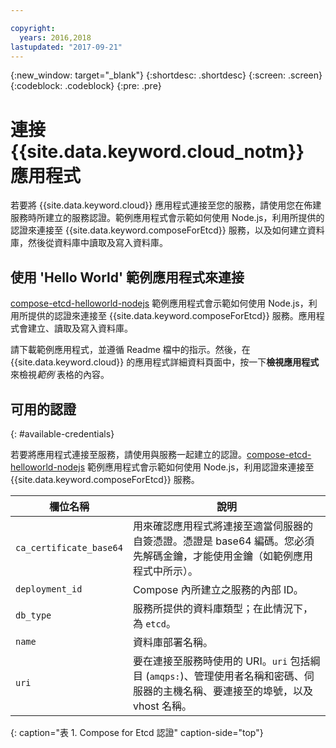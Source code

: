 ```yaml
---

copyright:
  years: 2016,2018
lastupdated: "2017-09-21"
---
```


{:new_window: target="_blank"}
{:shortdesc: .shortdesc}
{:screen: .screen}
{:codeblock: .codeblock}
{:pre: .pre}

# 連接 {{site.data.keyword.cloud_notm}} 應用程式

若要將 {{site.data.keyword.cloud}} 應用程式連接至您的服務，請使用您在佈建服務時所建立的服務認證。範例應用程式會示範如何使用 Node.js，利用所提供的認證來連接至 {{site.data.keyword.composeForEtcd}} 服務，以及如何建立資料庫，然後從資料庫中讀取及寫入資料庫。

## 使用 'Hello World' 範例應用程式來連接

[compose-etcd-helloworld-nodejs](https://github.com/IBM-Cloud/compose-etcd-helloworld-nodejs) 範例應用程式會示範如何使用 Node.js，利用所提供的認證來連接至 {{site.data.keyword.composeForEtcd}} 服務。應用程式會建立、讀取及寫入資料庫。

請下載範例應用程式，並遵循 Readme 檔中的指示。然後，在 {{site.data.keyword.cloud}} 的應用程式詳細資料頁面中，按一下**檢視應用程式**來檢視*範例* 表格的內容。

## 可用的認證
{: #available-credentials}

若要將應用程式連接至服務，請使用與服務一起建立的認證。[compose-etcd-helloworld-nodejs](https://github.com/IBM-Cloud/compose-etcd-helloworld-nodejs) 範例應用程式會示範如何使用 Node.js，利用認證來連接至 {{site.data.keyword.composeForEtcd}} 服務。

|欄位名稱|說明|
|----------|-----------|
|`ca_certificate_base64`|用來確認應用程式將連接至適當伺服器的自簽憑證。憑證是 base64 編碼。您必須先解碼金鑰，才能使用金鑰（如範例應用程式中所示）。|
|`deployment_id`|Compose 內所建立之服務的內部 ID。|
|`db_type`|服務所提供的資料庫類型；在此情況下，為 `etcd`。|
|`name`|資料庫部署名稱。|
|`uri`|要在連接至服務時使用的 URI。`uri` 包括綱目 (`amqps:`)、管理使用者名稱和密碼、伺服器的主機名稱、要連接至的埠號，以及 vhost 名稱。|
{: caption="表 1. Compose for Etcd 認證" caption-side="top"}

